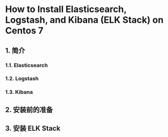 # How to Install Elasticsearch, Logstash, and Kibana (ELK Stack) on Centos 7

## 1. 简介



### 1.1. Elasticsearch


### 1.2. Logstash


### 1.3. Kibana


## 2. 安装前的准备






## 3. 安装 ELK Stack







